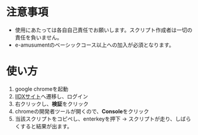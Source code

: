 # 注意事項
- 使用にあたっては各自自己責任でお願いします。スクリプト作成者は一切の責任を負いません。
- e-amusumentのベーシックコース以上への加入が必須となります。

# 使い方
1. google chromeを起動
2. [IIDXサイト](https://p.eagate.573.jp/game/2dx/28/top/index.html)へ遷移し、ログイン
2. 右クリックし、**検証**をクリック
3. chromeの開発者ツールが開くので、**Console**をクリック
4. 当該スクリプトをコピペし、enterkeyを押下 -> スクリプトが走り、しばらくすると結果が出ます。